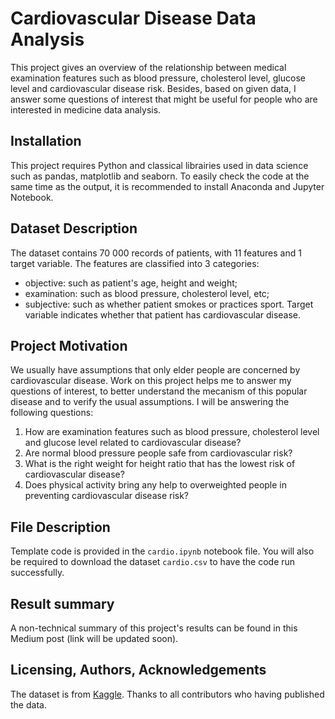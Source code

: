 # Cardiovascular Disease Data Analysis
This project gives an overview of the relationship between medical examination features such as blood pressure, cholesterol level, glucose level and cardiovascular disease risk.
Besides, based on given data, I answer some questions of interest that might be useful for people who are interested in medicine data analysis.
## Installation
This project requires Python and classical librairies used in data science such as pandas, matplotlib and seaborn.
To easily check the code at the same time as the output, it is recommended to install Anaconda and Jupyter Notebook.
## Dataset Description
The dataset contains 70 000 records of patients, with 11 features and 1 target variable. The features are classified into 3 categories: 
- objective: such as patient's age, height and weight;
- examination: such as blood pressure, cholesterol level, etc;
- subjective: such as whether patient smokes or practices sport.
Target variable indicates whether that patient has cardiovascular disease.
## Project Motivation
We usually have assumptions that only elder people are concerned by cardiovascular disease. Work on this project helps me to answer my questions of interest, to better understand the mecanism of this popular disease and to verify the usual assumptions.
I will be answering the following questions:
1. How are examination features such as blood pressure, cholesterol level and glucose level related to cardiovascular disease?
2. Are normal blood pressure people safe from cardiovascular risk?
3. What is the right weight for height ratio that has the lowest risk of cardiovascular disease?
4. Does physical activity bring any help to overweighted people in preventing cardiovascular disease risk?
## File Description
Template code is provided in the ```cardio.ipynb``` notebook file. You will also be required to download the dataset ```cardio.csv``` to have the code run successfully.
## Result summary
A non-technical summary of this project's results can be found in this Medium post (link will be updated soon).
## Licensing, Authors, Acknowledgements
The dataset is from [Kaggle](https://www.kaggle.com/sulianova/cardiovascular-disease-dataset). Thanks to all contributors who having published the data.


